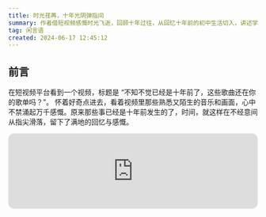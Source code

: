 ```yaml
---
title: 时光荏苒，十年光阴弹指间
summary: 作者借短视频感慨时光飞逝，回顾十年过往，从回忆十年前的初中生活切入，讲述学业、情感、兴趣爱好方面的成长轨迹，探讨成长中的得与失，感悟人生有得有失是常态，要珍惜当下、勇敢面对未来。
tag: 闲言语
created: 2024-06-17 12:45:12
---
```


## 前言

在短视频平台看到一个视频，标题是 “不知不觉已经是十年前了，这些歌曲还在你的歌单吗？”。
怀着好奇点进去，看着视频里那些熟悉又陌生的音乐和画面，心中不禁涌起万千感慨。原来那些事已经是十年前发生的了，时间，就这样在不经意间从指尖滑落，留下了满地的回忆与感慨。

<iframe
  style="border-radius:12px"
  src="https://open.spotify.com/embed/track/0MKQMuVOTbLnN6sMuie5lC?utm_source=generator"
  width="100%"
  height="152"
  frameBorder="0"
  allowfullscreen=""
  allow="autoplay; clipboard-write; encrypted-media; fullscreen; picture-in-picture"
  loading="lazy"
/>

“花有重开日，人无再少年。” 常常感叹时光飞逝，这不，一不留神，十年光阴就如白驹过隙般匆匆而过。
日子一天天过，平淡又充实，可猛然回头才发现，原来十年就这样弹指一挥间。

## 回忆十年前

十年前，我还是个懵懵懂懂的刚刚踏入初中的小孩，对世界充满好奇，对未来有着各种不切实际的幻想。那时候觉得日子好长啊，长到好像永远都过不完。
可谁能想到呢，十年后的今天，我坐在这里，回忆着过去的点点滴滴，心中满是感慨。

性格内向又倔强，从小学一年级就开始住校的经历让我早早学会了独立，却也让我不太擅长与人亲近。
面对新的同学和老师，我总是沉默寡言，习惯一个人待在角落观察周围的世界，仿佛自己是一个孤独的行者。
那时候的我，还会在课本的角落里偷偷写下一些伤感的非主流话语，比如 “45° 仰望天空，不让眼泪掉下来”。

那时的梦想很单纯，就是努力学习，考出好成绩，将来能让辛苦劳作的父母过上好日子，也渴望着有一天能走出这个小镇，去见识更广阔的天地。常常会幻想自己像个不羁的浪子，在未来的世界里闯荡。

生活状态虽然艰苦却也规律。每周日背着一周的生活用品走几里路去学校，学校条件不太好，宿舍是大通铺，人多拥挤。教室的桌椅也十分破旧，黑板上总是有擦不干净的粉笔痕迹。冬天的时候，只能多穿点，剩下的全靠抖 :)。
那时候，在课间偶尔会有同学放着有点忧伤的非主流音乐，沉浸在自己的小世界里。

那时候的社会背景下，农村发展的还相对缓慢，镇上的初中教学资源匮乏。
匮乏到整个学校好多科目都只有一个老师，比如初中学校化学、生物、物理、地理、英语这些科目。这也就导致会出现一个老师上多门课的情况，比如化学和生物就是同一个老师教的。
我们甚至到初中才开始学英语，这也导致我后面的英语一直不太好。每次上英语课，看着那些陌生的字母和单词，我都觉得无比头疼。

这么多年过去了，如今我大学毕业，可英语四级都还没过，每次想到这个就觉得有些遗憾，要是我的英语水平能达到平均水平，是不是能去更好的高中以及更好的大学呢？但好在老师很敬业，努力地教导着我们。
她耐心地纠正我们的发音，一遍又一遍地讲解语法知识，让我们在有限的条件下尽可能地多学一些知识。

还记得那时候，我们特别喜欢在晚上课间休息的时候，跑去操场旁边的野生草坪上躺着看星星。夜晚的天空深邃而神秘，星星点点闪烁着微弱的光芒。
我们躺在草地上，感受着微风的轻抚，谈论着那些不切实际的梦想和对未来的憧憬。那片小小的野生草坪，仿佛成了我们的秘密基地，承载着我们年少时的纯真与美好。

初中也许是我学生生涯中最难忘、最开心的一段时间。那时候的我们，没有太多的压力和烦恼，只有对未来的无限憧憬和期待。
我们一起在教室里学习，一起在操场上玩耍，一起经历着成长的喜怒哀乐。那些日子虽然简单，却充满了温暖和快乐。

## 时光印记：成长的轨迹

### 学业篇

初中毕业时，命运跟我开了个小玩笑。我以 7 分之差与县里的第一中学失之交臂，最终去了县里的第二中学。
要知道，在我们这个小县城里，就只有这两所中学。当时的心情很是复杂，有失落，也有对未来的担忧。但我知道，无论在哪里，只要努力就一定能有收获。

事情已成定局，我并没有气馁。高中的学业压力更大了，每天都有做不完的作业和考不完的试。我面临着巨大的挑战，不仅要跟上快节奏的课程，还要应对各种考试的压力。
然而，在这个过程中，我也收获了很多。我学会了如何合理安排时间，如何高效地学习。

高中毕业后，我毅然选择了计算机专业。也许是因为这个专业不用太多交流，比较符合我内向的性格，但更重要的是，从初中的时候我就对计算机有着浓厚的兴趣，一直怀揣着这个想法。

记得开学第一课的时候，有个打字速度测试，我紧张地坐在电脑前，手指僵硬地敲击着键盘。结果出来后，我竟然是倒数第二，那一刻，我的脸一下子就红了，心里满是羞愧和沮丧，又有一丝丝自卑。
但我并没有因此而气馁，反而把这次测试当成了一个激励自己的契机。

在大二学期开学时，我终于靠自己努力获得的奖学金和助学金买了我的第一台笔记本电脑。当我第一次小心翼翼地打开那崭新的电脑时，心中满是激动与喜悦。有了这台电脑，我可以更加方便地进行编程练习和学习。
我开始利用课余时间，如饥似渴地探索各种编程技术，在网上查找教程、参加编程论坛讨论，我的编程技术开始有所提高。这也让我更加坚定了学好计算机专业的信心。

回顾这十年的学业历程，我深刻地体会到了成长的不易。

### 情感世界

十年间，我的人际关系发生了翻天覆地的变化。

在友情方面，初中时，我这个社恐少年意外结识了一群志同道合的朋友。那时候，校园里还弥漫着一股淡淡的非主流气息。我们会在课间偷偷传阅那些写满伤感文字的歌词本，上面或许写着 “莪們①起仰望煋悾，啈冨僦恠裑笾” 之类的话语。我们一起在简陋的操场上尽情奔跑玩耍，度过了无数美好的时光。那时候的我们，觉得自己是世界上最独特的存在，带着一丝叛逆和倔强。

高中时，学业压力如一座沉重的大山压得人喘不过气来，但我依然努力和朋友们保持着联系。我们会在课间短暂的休息时间里，互相倾诉学习的苦恼，互相鼓励、互相支持着走过那段艰难的日子。

大学时，我认识了更多来自五湖四海的朋友。从一开始的羞涩不敢开口，到后来逐渐融入其中，我学会了如何关心他人、如何与人相处，友情就像一束温暖的阳光，照亮了我曾经封闭的内心世界。

在爱情方面，我也有过一些懵懂而青涩的经历。初中时，可能只是对某个笑容灿烂的同学有一些若有若无的好感，但那仅仅是青春期的一丝萌动，并不是真正的爱情。

那时候，会偷偷在课本的角落写下对方的名字，然后又慌乱地擦掉，仿佛这是一个不能被人发现的秘密。高中时，繁重的学业让我只能偶尔在疲惫的学习间隙，对爱情有一些隐隐约约的向往，却根本无暇去真正谈一场恋爱。

倒是又有个人就像一道光照进了我有些灰暗的世界，慢慢治愈了我内向又敏感的心。我们一起分享着各自的喜怒哀乐，那些日子充满了温暖。不出意外的话要出意外了，高考一个多月她和别人在一起了，和一个从没听她提起过的人。
那一刻，我的心仿佛被掏空了一般，充满了失落和痛苦。明明是你先承诺的毕业就在一起。我感觉自己再次被抛弃在黑暗的角落，那些曾经的美好如同脆弱的泡沫，瞬间破碎。

在家庭方面，随着年龄的增长，我和家人的关系也悄然发生着变化。
自从高中开始，我一年就过年回去几天。每次回到那个熟悉的小乡村，心中既有着归家的喜悦，又有着淡淡的惆怅。
每次听到村里某某又不在了，心里就会很难受。那些曾经熟悉的面孔渐渐消失，让我深刻地体会到了时光的无情和生命的脆弱。

其实在 2022 年之前我都一直有一种想要尽快逃离原生家庭的冲动，但我在改变，父母何尝不在改变。
渐渐的也就珍惜和家人在一起的时光，每次回家都会主动帮父母做一些家务，陪他们聊天散步。也渐渐明白了家庭的重要性，无论遇到什么困难，家人永远是我最坚强的后盾，是我心灵的避风港。

这十年间的情感经历让我深刻地体会到了人性的温暖与复杂。每一段关系都如同一场独特的旅程，让我成长了很多。我从一个羞涩内向的社恐少年，逐渐变得开朗自信，学会了珍惜身边的每一个人。
我知道，人生的路上会有很多人来来往往，但真正重要的人会一直陪伴在我们身边，而我也会用更加成熟的心态去经营这些珍贵的感情。

### 兴趣与爱好

十年的时光悄然流逝，我的兴趣爱好也经历了许多变化。

初中时，那时候身边刚刚出现智能手机，3G 网络刚刚覆盖小镇，那时候流行的网络游戏还是天天酷跑。那时候，我热衷于看漫画和小说(现在也是)，漫画和小说是我逃避现实的一扇门...

高中时，由于学业压力增大，我没有太多时间去发展兴趣爱好。但我依然会在周末课余时间听听音乐，类型以纯音乐和古风为主。
喜欢古风是因为那是远离现实无法触碰的世界(起码当时是这样想的)，给我满满的想象力。为什么喜欢听纯音乐而不怎么听带词的歌呢？
或许是因为词里写的都是别人的故事吧，写地再苦，写地再甜那都是别人的。只有在纯音乐里我才能听到自己的故事和感动。一首旋律即一个故事，故事全凭听着的感觉，不被歌词所左右，这种感觉真的是妙不可言。

大学时，我有了更多的自由时间，开始尝试一些新的兴趣爱好。我开始学习了摄影，学会了用相机记录生活中的美好瞬间。

回顾这十年的兴趣爱好变化，我发现背后有着很多原因。一方面，随着年龄的增长和环境的变化，我的需求和心态也在不断改变。
初中时，我需要一些轻松愉快的方式来缓解学习压力；高中时，我更需要一种能够快速放松的方式；大学时，我则希望能够通过兴趣爱好来拓展自己的视野和技能。另一方面，科技的发展也影响了我的兴趣爱好。
摄影的兴起让我有机会用一种新的方式来记录生活，而互联网的发展则让我能够更方便地接触到各种不同的兴趣爱好。

## 十年之思：成长的得与失

十年的时光如白驹过隙，匆匆而逝。回首这十年，有欢笑，有泪水，有收获，也有遗憾。

十年间，我最大的收获便是学会了独立与坚强。从小学一年级就开始住校的经历，让我早早地学会了照顾自己。
在学业上，我凭借着自己的努力，一步步从初中走到了大学，选择了自己热爱的计算机专业，并不断提升自己的专业技能。
我还收获了珍贵的友情，那些在不同阶段陪伴我的朋友们，给予了我温暖和力量。在家庭方面，我更加懂得了家人的重要性，学会了关心和照顾他们。

然而，这十年也有不少遗憾。英语一直是我的短板，由于初中才开始学英语，导致我的英语基础薄弱，至今大学毕业英语四级都还没过。在爱情方面，高中时那个心动的人最终离我而去，大学也没有再遇到让我心动的人。
而且，由于学业的忙碌，我陪伴家人的时间很少，每次回家听到村里熟悉的人不在了，心中都充满了愧疚和遗憾。

成长过程中的得与失相互交织，共同塑造了现在的自己。那些收获让我变得更加自信和成熟，而那些遗憾则让我更加珍惜现在所拥有的一切。
失去并不意味着失败，而是成长的一部分。它教会我们珍惜曾经拥有的美好，也让我们学会放下过去的痛苦和遗憾。

就像英语不好的遗憾，让我更加努力地去学习，不断提升自己的语言能力。爱情的失去让我明白了爱情的珍贵，也让我在未来的感情中更加懂得如何去爱和被爱。
而对家人陪伴的缺失，让我更加珍惜每次回家的时光，用心去关心他们的生活和健康。

十年的时光，让我明白了人生没有完美，有得有失才是常态。我们不能总是沉浸在过去的遗憾中，而应该勇敢地面对未来，珍惜当下，努力让自己的人生更加精彩。
每一次的成长，都是在得与失的交织中不断前行。
